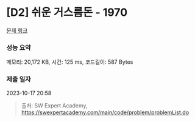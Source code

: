 # [D2] 쉬운 거스름돈 - 1970 

[문제 링크](https://swexpertacademy.com/main/code/problem/problemDetail.do?contestProbId=AV5PsIl6AXIDFAUq) 

### 성능 요약

메모리: 20,172 KB, 시간: 125 ms, 코드길이: 587 Bytes

### 제출 일자

2023-10-17 20:58



> 출처: SW Expert Academy, https://swexpertacademy.com/main/code/problem/problemList.do